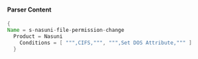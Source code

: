 #### Parser Content
```Java
{
Name = s-nasuni-file-permission-change
  Product = Nasuni
    Conditions = [ """,CIFS,""", """,Set DOS Attribute,""" ]
  }
```